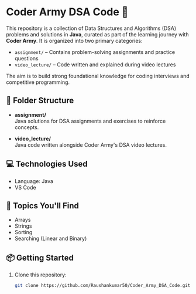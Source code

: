 # Coder Army DSA Code 🚀

This repository is a collection of Data Structures and Algorithms (DSA) problems and solutions in **Java**, curated as part of the learning journey with **Coder Army**. It is organized into two primary categories:

- `assignment/` – Contains problem-solving assignments and practice questions
- `video_lecture/` – Code written and explained during video lectures

The aim is to build strong foundational knowledge for coding interviews and competitive programming.

## 📁 Folder Structure

- **assignment/**  
  Java solutions for DSA assignments and exercises to reinforce concepts.

- **video_lecture/**  
  Java code written alongside Coder Army's DSA video lectures.

## 💻 Technologies Used

- Language: Java  
- VS Code

## 🧠 Topics You'll Find

- Arrays
- Strings
- Sorting
- Searching (Linear and Binary)

## 📦 Getting Started

1. Clone this repository:
   ```bash
   git clone https://github.com/Raushankumar50/Coder_Army_DSA_Code.git